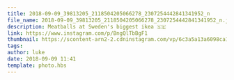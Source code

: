 ```yaml
---
title: 2018-09-09_39813205_2118504205066278_2307254442841341952_n
file_name: 2018-09-09_39813205_2118504205066278_2307254442841341952_n.jpg
description: Meatballs at Sweden's biggest ikea 🇸🇪
link: https://www.instagram.com/p/BngQlTbBgF1
thumbnail: https://scontent-arn2-2.cdninstagram.com/vp/6c3a5a13a6098ca19da1bcadae13f1f5/5CC8459B/t51.2885-15/e35/s240x240/39813205_2118504205066278_2307254442841341952_n.jpg?_nc_ht=scontent-arn2-2.cdninstagram.com&ig_cache_key=MTg2NDU2MzE3Nzk1MDY3NTMxNw%3D%3D.2
tags: 
author: luke
date: 2018-09-09 11:41
template: photo.hbs
---
```


